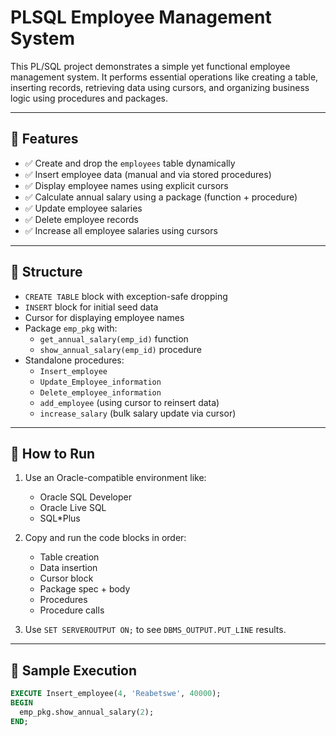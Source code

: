 # PLSQL Employee Management System

This PL/SQL project demonstrates a simple yet functional employee management system. It performs essential operations like creating a table, inserting records, retrieving data using cursors, and organizing business logic using procedures and packages.

---

## 🧾 Features

- ✅ Create and drop the `employees` table dynamically
- ✅ Insert employee data (manual and via stored procedures)
- ✅ Display employee names using explicit cursors
- ✅ Calculate annual salary using a package (function + procedure)
- ✅ Update employee salaries
- ✅ Delete employee records
- ✅ Increase all employee salaries using cursors

---

## 📁 Structure

- `CREATE TABLE` block with exception-safe dropping
- `INSERT` block for initial seed data
- Cursor for displaying employee names
- Package `emp_pkg` with:
  - `get_annual_salary(emp_id)` function
  - `show_annual_salary(emp_id)` procedure
- Standalone procedures:
  - `Insert_employee`
  - `Update_Employee_information`
  - `Delete_employee_information`
  - `add_employee` (using cursor to reinsert data)
  - `increase_salary` (bulk salary update via cursor)

---

## 🚀 How to Run

1. Use an Oracle-compatible environment like:
   - Oracle SQL Developer
   - Oracle Live SQL
   - SQL*Plus

2. Copy and run the code blocks in order:
   - Table creation
   - Data insertion
   - Cursor block
   - Package spec + body
   - Procedures
   - Procedure calls

3. Use `SET SERVEROUTPUT ON;` to see `DBMS_OUTPUT.PUT_LINE` results.

---

## 🧪 Sample Execution

```sql
EXECUTE Insert_employee(4, 'Reabetswe', 40000);
BEGIN
  emp_pkg.show_annual_salary(2);
END;
